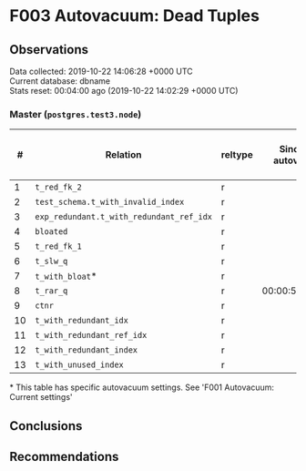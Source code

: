 # F003 Autovacuum: Dead Tuples #

## Observations ##
Data collected: 2019-10-22 14:06:28 +0000 UTC  
Current database: dbname  
Stats reset: 00:04:00 ago (2019-10-22 14:02:29 +0000 UTC)  
### Master (`postgres.test3.node`) ###
  
  
| \#|  Relation | reltype | Since last autovacuum | Since last vacuum | Autovacuum Count | Vacuum Count | n_tup_ins | n_tup_upd | n_tup_del | pg_class.reltuples | n_live_tup | n_dead_tup | &#9660;Dead Tuples Ratio, % |
|---|-------|------|-----------------------|-------------------|----------|---------|-----------|-----------|-----------|--------------------|------------|------------|-----------|
| 1 |`t_red_fk_2` |r |<no value> |00:00:54.314012 |0 |2 |1000000 |0 |0 |1000000 |1000000 |0 | 0  |
| 2 |`test_schema.t_with_invalid_index` |r |<no value> |00:00:55.206366 |0 |2 |1000000 |0 |0 |1000000 |1000000 |0 | 0  |
| 3 |`exp_redundant.t_with_redundant_ref_idx` |r |<no value> |00:00:55.28962 |0 |2 |1000000 |0 |0 |1000000 |1000000 |0 | 0  |
| 4 |`bloated` |r |<no value> |00:00:55.146225 |0 |2 |100000 |0 |50000 |50000 |50000 |0 | 0  |
| 5 |`t_red_fk_1` |r |<no value> |00:00:54.840186 |0 |2 |1000001 |0 |0 |1000001 |1000001 |0 | 0  |
| 6 |`t_slw_q` |r |<no value> |00:00:53.904298 |0 |2 |10000001 |0 |0 |9999979 |9999979 |0 | 0  |
| 7 |`t_with_bloat`\* |r |<no value> |00:00:53.070792 |0 |2 |1000000 |1000000 |0 |1000000 |1000000 |0 | 0  |
| 8 |`t_rar_q` |r |00:00:56.359649 |00:00:55.783237 |1 |2 |1000000 |744578 |0 |1000000 |1000000 |0 | 0  |
| 9 |`ctnr` |r |<no value> |00:00:55.567584 |0 |2 |1000000 |0 |0 |1000000 |1000000 |0 | 0  |
| 10 |`t_with_redundant_idx` |r |<no value> |00:00:55.473075 |0 |2 |1000000 |0 |0 |1000000 |1000000 |0 | 0  |
| 11 |`t_with_redundant_ref_idx` |r |<no value> |00:00:55.365553 |0 |2 |1000000 |0 |0 |1000000 |1000000 |0 | 0  |
| 12 |`t_with_redundant_index` |r |<no value> |00:00:55.631428 |0 |2 |1000000 |0 |0 |1000000 |1000000 |0 | 0  |
| 13 |`t_with_unused_index` |r |<no value> |00:00:55.696079 |0 |2 |1000000 |0 |0 |1000000 |1000000 |0 | 0  |

\* This table has specific autovacuum settings. See 'F001 Autovacuum: Current settings'


## Conclusions ##

## Recommendations ##
